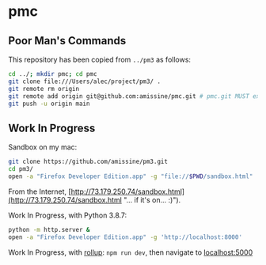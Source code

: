 # pmc
Poor Man's Commands
-------------------

This repository has been copied from `../pm3` as follows:

```bash
cd ../; mkdir pmc; cd pmc
git clone file:///Users/alec/project/pm3/ .
git remote rm origin
git remote add origin git@github.com:amissine/pmc.git # pmc.git MUST exist
git push -u origin main
```
Work In Progress
----------------

Sandbox on my mac:

```bash
git clone https://github.com/amissine/pm3.git
cd pm3/
open -a "Firefox Developer Edition.app" -g "file://$PWD/sandbox.html"
```
From the Internet, [http://73.179.250.74/sandbox.html](http://73.179.250.74/sandbox.html "... if it's on... :)").

Work In Progress, with Python 3.8.7:

```bash
python -m http.server &
open -a "Firefox Developer Edition.app" -g 'http://localhost:8000'
```

Work In Progress, with [rollup](https://github.com/rollup/rollup-starter-app "npm install"): `npm run dev`, then navigate to [localhost:5000](http://localhost:5000)
